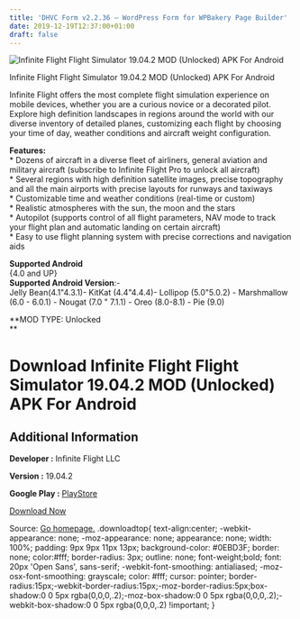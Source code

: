 ```yaml
---
title: 'DHVC Form v2.2.36 – WordPress Form for WPBakery Page Builder'
date: 2019-12-19T12:37:00+01:00
draft: false
---
```


![Infinite Flight Flight Simulator 19.04.2 MOD (Unlocked) APK For Android](https://i0.wp.com/apkhome.net/wp-content/uploads/2019/12/Infinite-Flight-Flight-Simulator-19.04.2-MOD-Unlocked.png "Infinite Flight Flight Simulator 19.04.2 MOD (Unlocked) APK For Android")

  

Infinite Flight Flight Simulator 19.04.2 MOD (Unlocked) APK For Android

Infinite Flight offers the most complete flight simulation experience on mobile devices, whether you are a curious novice or a decorated pilot. Explore high definition landscapes in regions around the world with our diverse inventory of detailed planes, customizing each flight by choosing your time of day, weather conditions and aircraft weight configuration.

**Features:**  
\* Dozens of aircraft in a diverse fleet of airliners, general aviation and military aircraft (subscribe to Infinite Flight Pro to unlock all aircraft)  
\* Several regions with high definition satellite images, precise topography and all the main airports with precise layouts for runways and taxiways  
\* Customizable time and weather conditions (real-time or custom)  
\* Realistic atmospheres with the sun, the moon and the stars  
\* Autopilot (supports control of all flight parameters, NAV mode to track your flight plan and automatic landing on certain aircraft)  
\* Easy to use flight planning system with precise corrections and navigation aids

**Supported Android**  
{4.0 and UP}  
**Supported Android Version**:-  
Jelly Bean(4.1"4.3.1)- KitKat (4.4"4.4.4)- Lollipop (5.0"5.0.2) - Marshmallow (6.0 - 6.0.1) - Nougat (7.0 " 7.1.1) - Oreo (8.0-8.1) - Pie (9.0)

**MOD TYPE: Unlocked  
**

Download Infinite Flight Flight Simulator 19.04.2 MOD (Unlocked) APK For Android
================================================================================

Additional Information
----------------------

**Developer :** Infinite Flight LLC

**Version :** 19.04.2

**Google Play :** [PlayStore](https://play.google.com/store/apps/details?id=com.fds.infiniteflight)

  

[Download Now](https://store4app.co/post/infinite-flight-flight-simulator-19-04-2-mod-unlocked-apk-for-android_1576740614)

  
Source: [Go homepage.](https://store4app.co/post/infinite-flight-flight-simulator-19-04-2-mod-unlocked-apk-for-android_1576740614) .downloadtop{ text-align:center; -webkit-appearance: none; -moz-appearance: none; appearance: none; width: 100%; padding: 9px 9px 11px 13px; background-color: #0EBD3F; border: none; color:#fff; border-radius: 3px; outline: none; font-weight;bold; font: 20px 'Open Sans', sans-serif; -webkit-font-smoothing: antialiased; -moz-osx-font-smoothing: grayscale; color: #fff; cursor: pointer; border-radius:15px;-webkit-border-radius:15px;-moz-border-radius:5px;box-shadow:0 0 5px rgba(0,0,0,.2);-moz-box-shadow:0 0 5px rgba(0,0,0,.2);-webkit-box-shadow:0 0 5px rgba(0,0,0,.2) !important; }